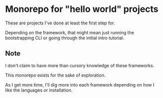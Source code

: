 # Monorepo for "hello world" projects

These are projects I've done at least the first step for.

Depending on the framework, that might mean just running the bootstrapping CLI or going through the initial intro tutorial.


## Note

I don't claim to have more than cursory knowledge of these frameworks.

This monorepo exists for the sake of exploration. 

As I get more time, I'll dig more into each framework depending on how I like the languages or installation.
